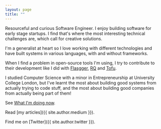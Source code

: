```yaml
---
layout: page
title: ""
---
```


Resourceful and curious Software Engineer. I enjoy building software for early
stage startups. I find that's where the most interesting technical challenges
are, which call for creative solutions.

I'm a generalist at heart so I love working with different technologies and
have built systems in various languages, with and without frameworks.

When I find a problem in open-source tools I'm using, I try to contribute to
their development like I did with
[Flasgger](https://github.com/flasgger/flasgger/pull/340),
[RQ](https://github.com/rq/rq/pull/1514) and
[Tofu](https://github.com/calleluks/Tofu/pull/44).

I studied Computer Science with a minor in Entrepreneurship at University
College London, but I've learnt the most about building good systems from
actually trying to code stuff, and the most about building good companies from
actually being part of them!

See [What I'm doing now](/now).

Read [my articles]({{ site.author.medium }}).

Find me on [Twitter]({{ site.author.twitter }}).
